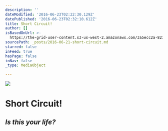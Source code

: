 ```yaml
---
description: ''
dateModified: '2016-06-23T02:22:30.129Z'
datePublished: '2016-06-23T02:32:10.612Z'
title: Short Circuit!
author: []
isBasedOnUrl: >-
  https://the-grid-user-content.s3-us-west-2.amazonaws.com/3a5ecc2a-821a-49bc-a5c6-14c1ccd64254.jpg
sourcePath: _posts/2016-06-21-short-circuit.md
starred: false
inFeed: true
hasPage: false
inNav: false
_type: MediaObject

---
```

![](https://imgflo.herokuapp.com/graph/vahj1ThiexotieMo/272748476c4e3019102a48a9e0fbde96/croprotate.jpg?cropheight=988&cropwidth=1495&degrees=0&input=https%3A%2F%2Fthe-grid-user-content.s3-us-west-2.amazonaws.com%2F1af02d4c-42b1-4bbd-b145-2eb11e31e618.jpg&x=0&y=0)

# Short Circuit!

## _Is this your life?_